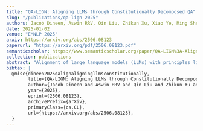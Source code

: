 ```yaml
---
title: "QA-LIGN: Aligning LLMs through Constitutionally Decomposed QA"
slug: "/publications/qa-lign-2025"
authors: Jacob Dineen, Aswin RRV, Qin Liu, Zhikun Xu, Xiao Ye, Ming Shen, Zhaonan Li, Shijie Lu, Chitta Baral, Muhao Chen, Ben Zhou
date: 2025-01-02
venue: "EMNLP 2025"
arxiv: https://arxiv.org/abs/2506.08123
paperurl: "https://arxiv.org/pdf/2506.08123.pdf"
semanticscholar: https://www.semanticscholar.org/paper/QA-LIGN%3A-Aligning-LLMs-through-Constitutionally-QA-Dineen-Rrv/706b4a2e443aaf81039aa1f531ad75a4e53c7ab6
collection: publications
abstract: "Alignment of large language models (LLMs) with principles like helpfulness, honesty, and harmlessness typically relies on scalar rewards that obscure which objectives drive the training signal. We introduce QA-LIGN, which decomposes monolithic rewards into interpretable principle-specific evaluations through structured natural language programs. Models learn through a draft, critique, and revise pipeline, where symbolic evaluation against the rubrics provides transparent feedback for both initial and revised responses during GRPO training. Applied to uncensored Llama-3.1-8B-Instruct, QA-LIGN reduces attack success rates by up to 68.7% while maintaining a 0.67% false refusal rate, achieving Pareto optimal safety-helpfulness performance and outperforming both DPO and GRPO with state-of-the-art reward models given equivalent training. These results demonstrate that making reward signals interpretable and modular improves alignment effectiveness, suggesting transparency enhances LLM safety."
bibtex: |
  @misc{dineen2025qalignaligningllmsconstitutionally,
        title={QA-LIGN: Aligning LLMs through Constitutionally Decomposed QA}, 
        author={Jacob Dineen and Aswin RRV and Qin Liu and Zhikun Xu and Xiao Ye and Ming Shen and Zhaonan Li and Shijie Lu and Chitta Baral and Muhao Chen and Ben Zhou},
        year={2025},
        eprint={2506.08123},
        archivePrefix={arXiv},
        primaryClass={cs.CL},
        url={https://arxiv.org/abs/2506.08123}, 
  }
---
```

